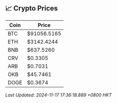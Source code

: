 ## 📈 Crypto Prices

| Coin | Price |
| ---- | ----- |
| BTC | $91056.5165 |
| ETH | $3142.4244 |
| BNB | $637.5260 |
| CRV | $0.3305 |
| ARB | $0.7031 |
| OKB | $45.7461 |
| DOGE | $0.3674 |

_Last Updated: 2024-11-17 17:36:18.889 +0800 HKT_